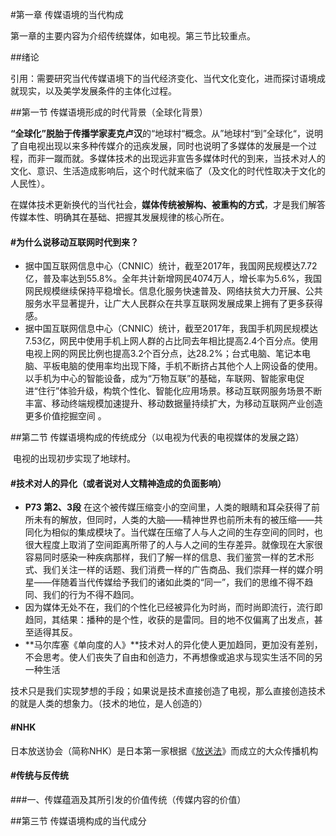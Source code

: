 #第一章	传媒语境的当代构成

第一章的主要内容为介绍传统媒体，如电视。第三节比较重点。

##绪论

​	引用：需要研究当代传媒语境下的当代经济变化、当代文化变化，进而探讨语境成就现实，以及美学发展条件的主体化过程。

##第一节	传媒语境形成的时代背景（全球化背景）



​	**“全球化”**脱胎于**传播学家麦克卢汉**的“地球村“概念。从”地球村“到”全球化“，说明了自电视出现以来多种传媒介的迅疾发展，同时也说明了多媒体的发展是一个过程，而非一蹴而就。多媒体技术的出现远非宣告多媒体时代的到来，当技术对人的文化、意识、生活造成影响后，这个时代就来临了（及文化的时代性取决于文化的人民性）。

​	在媒体技术更新换代的当代社会，**媒体传统被解构、被重构的方式**，才是我们解答传媒本性、明确其在基础、把握其发展规律的核心所在。



#### #为什么说移动互联网时代到来？

+ 据中国互联网信息中心（CNNIC）统计，截至2017年，我国网民规模达7.72亿，普及率达到55.8%。全年共计新增网民4074万人，增长率为5.6%，我国网民规模继续保持平稳增长。信息化服务快速普及、网络扶贫大力开展、公共服务水平显著提升，让广大人民群众在共享互联网发展成果上拥有了更多获得感。
+ 据中国互联网信息中心（CNNIC）统计，截至2017年，我国手机网民规模达7.53亿，网民中使用手机上网人群的占比同去年相比提高2.4个百分点。使用电视上网的网民比例也提高3.2个百分点，达28.2%；台式电脑、笔记本电脑、平板电脑的使用率均出现下降，手机不断挤占其他个人上网设备的使用。以手机为中心的智能设备，成为“万物互联”的基础，车联网、智能家电促进“住行”体验升级，构筑个性化、智能化应用场景。移动互联网服务场景不断丰富、移动终端规模加速提升、移动数据量持续扩大，为移动互联网产业创造更多价值挖掘空间 。



##第二节	传媒语境构成的传统成分（以电视为代表的电视媒体的发展之路）

​	电视的出现初步实现了地球村。

#### #技术对人的异化（或者说对人文精神造成的负面影响）

+  **P73 第2、3段**   在这个被传媒压缩变小的空间里，人类的眼睛和耳朵获得了前所未有的解放，但同时，人类的大脑——精神世界也前所未有的被压缩——共同化为相似的集成模块了。当代媒在压缩了人与人之间的生存空间的同时，也很大程度上取消了空间距离所带了的人与人之间的生存差异。就像现在大家很容易同时感染一种疾病那样，我们了解一样的信息、我们鉴赏一样的艺术形式、我们关注一样的话题、我们消费一样的广告商品、我们崇拜一样的媒介明星——伴随着当代传媒给予我们的诸如此类的“同一”，我们的思维不得不趋同、我们的行为不得不趋同。
+ 因为媒体无处不在，我们的个性化已经被异化为时尚，而时尚即流行，流行即趋同，其结果：播种的是个性，收获的是雷同。目的地不仅偏离了出发点，甚至适得其反。
+ **马尔库塞《单向度的人》**技术对人的异化使人更加趋同，更加没有差别，不会思考。使人们丧失了自由和创造力，不再想像或追求与现实生活不同的另一种生活 

技术只是我们实现梦想的手段；如果说是技术直接创造了电视，那么直接创造技术的就是人类的想象力。（技术的地位，是人创造的）

#### #NHK

日本放送协会（简称NHK）是日本第一家根据《[放送法](https://baike.baidu.com/item/%E6%94%BE%E9%80%81%E6%B3%95/5826319)》而成立的大众传播机构 

#### #传统与反传统



###一、传媒蕴涵及其所引发的价值传统（传媒内容的价值）



##第三节	传媒语境构成的当代成分